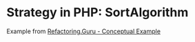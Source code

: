 # Strategy in PHP: SortAlgorithm
Example from [Refactoring.Guru - Conceptual Example](https://refactoring.guru/design-patterns/strategy/php/example)

